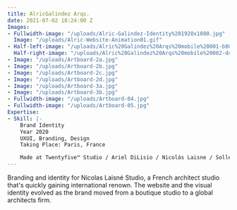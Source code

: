 ```yaml
---
title: AlricGalindez Arqs.
date: 2021-07-02 18:24:00 Z
Images:
- Fullwidth-image: "/uploads/Alric-Galindez-Identity%201920x1080.jpg"
  Image: "/uploads/Alric-Website-Animation01.gif"
- Half-left-image: "/uploads/Alric%20Galindez%20Arqs%20mobile%20001-b807e6.jpg"
  Half-right-image: "/uploads/Alric%20Galindez%20Arqs%20mobile%20002-dd5022.jpg"
- Image: "/uploads/Artboard-2a.jpg"
- Image: "/uploads/Artboard-2b.jpg"
- Image: "/uploads/Artboard-2c.jpg"
- Image: "/uploads/Artboard-2d.jpg"
- Image: "/uploads/Artboard-3a.jpg"
- Image: "/uploads/Artboard-3b.jpg"
- Fullwidth-image: "/uploads/Artboard-04.jpg"
- Fullwidth-image: "/uploads/Artboard-05.jpg"
Expertise:
- Skill: |-
    Brand Identity
    Year 2020
    UXUI, Branding, Design
    Taking Place: Paris, France

    Made at Twentyfive™ Studio / Ariel DiLisio / Nicolás Laisne / Sollerto Digital Agency
---
```


Branding and identity for Nicolas Laisné Studio, a French architect studio that's quickly gaining international renown. The website and the visual identity evolved as the brand moved from a boutique studio to a global architects firm. 